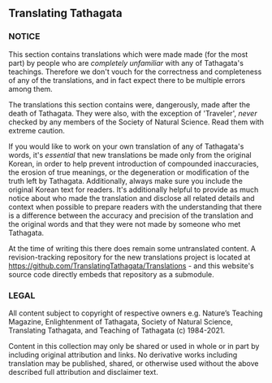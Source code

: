 ## Translating Tathagata



### NOTICE

This section contains translations which were made made (for the most part) by people who are *completely unfamiliar* with any of Tathagata's teachings. Therefore we don't vouch for the correctness and completeness of any of the translations, and in fact expect there to be multiple errors among them. 

The translations this section contains were, dangerously, made after the death of Tathagata. They were also, with the exception of 'Traveler', *never* checked by any members of the Society of Natural Science. Read them with extreme caution.

If you would like to work on your own translation of any of Tathagata's words, it's *essential* that new translations be made only from the original Korean, in order to help prevent introduction of compounded inaccuracies, the erosion of true meanings, or the degeneration or modification of the truth left by Tathagata. Additionally, always make sure you include the original Korean text for readers. It's additionally helpful to provide as much notice about who made the translation and disclose all related details and context when possible to prepare readers with the understanding that there is a difference between the accuracy and precision of the translation and the original words and that they were not made by someone who met Tathagata.

At the time of writing this there does remain some untranslated content. A revision-tracking repository for the new translations project is located at https://github.com/TranslatingTathagata/Translations - and this website's source code directly embeds that repository as a submodule.


### LEGAL

All content subject to copyright of respective owners e.g. Nature’s Teaching Magazine, Enlightenment of Tathagata, Society of Natural Science, Translating Tathagata, and Teaching of Tathagata (c) 1984-2021.

Content in this collection may only be shared or used in whole or in part by including original attribution and links. No derivative works including translation may be published, shared, or otherwise used without the above described full attribution and disclaimer text.